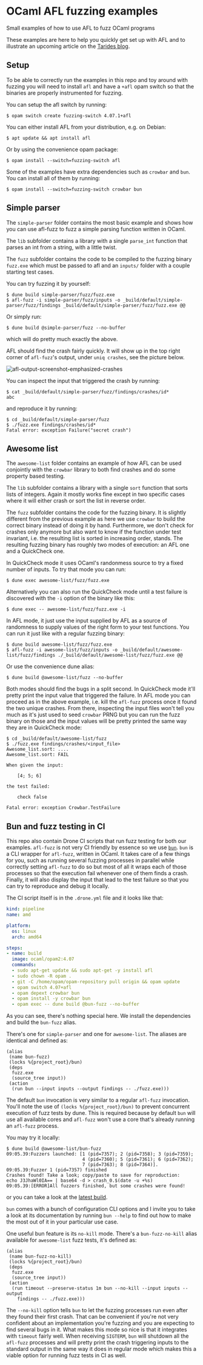 # OCaml AFL fuzzing examples

Small examples of how to use AFL to fuzz OCaml programs

These examples are here to help you quickly get set up with AFL and to illustrate an upcoming
article on the [Tarides blog](https://tarides.com/blog.html).

## Setup

To be able to correctly run the examples in this repo and toy around with fuzzing you will need to
install `afl` and have a `+afl` opam switch so that the binaries are properly instrumented for
fuzzing.

You can setup the afl switch by running:
```
$ opam switch create fuzzing-switch 4.07.1+afl
```

You can either install AFL from your distribution, e.g. on Debian:
```
$ apt update && apt install afl
```

Or by using the convenience opam package:
```
$ opam install --switch=fuzzing-switch afl
```

Some of the examples have extra dependencies such as `crowbar` and `bun`. You can install all of them by
running:

```
$ opam install --switch=fuzzing-switch crowbar bun
```

## Simple parser

The `simple-parser` folder contains the most basic example and shows how you can use afl-fuzz to fuzz a
simple parsing function written in OCaml.

The `lib` subfolder contains a library with a single `parse_int` function that parses an int from a
string, with a little twist.

The `fuzz` subfolder contains the code to be compiled to the fuzzing binary `fuzz.exe` which must be
passed to afl and an `inputs/` folder with a couple starting test cases.

You can try fuzzing it by yourself:
```
$ dune build simple-parser/fuzz/fuzz.exe
$ afl-fuzz -i simple-parser/fuzz/inputs -o _build/default/simple-parser/fuzz/findings _build/default/simple-parser/fuzz/fuzz.exe @@
```

Or simply run:
```
$ dune build @simple-parser/fuzz --no-buffer
```

which will do pretty much exactly the above.

AFL should find the crash fairly quickly. It will show up in the top right corner of `afl-fuzz`'s
output, under `uniq crashes`, see the picture below.

![afl-output-screenshot-emphasized-crashes](img/afl-output-screenshot-emphasized-crashes.png)

You can inspect the input that triggered the crash by running:
```
$ cat _build/default/simple-parser/fuzz/findings/crashes/id*
abc
```

and reproduce it by running:
```
$ cd _build/default/simple-parser/fuzz
$ ./fuzz.exe findings/crashes/id*
Fatal error: exception Failure("secret crash")
```

## Awesome list

The `awesome-list` folder contains an example of how AFL can be used conjointly with the `crowbar`
library to both find crashes and do some property based testing.

The `lib` subfolder contains a library with a single `sort` function that sorts lists of integers.
Again it mostly works fine except in two specific cases where it will either crash or sort the list
in reverse order.

The `fuzz` subfolder contains the code for the fuzzing binary. It is slightly different from the
previous example as here we use `crowbar` to build the correct binary instead of doing it by hand.
Furthermore, we don't check for crashes only anymore but also want to know if the function under
test invariant, i.e. the resulting list is sorted in increasing order, stands. The resulting fuzzing
binary has roughly two modes of execution: an AFL one and a QuickCheck one.

In QuickCheck mode it uses OCaml's randonmess source to try a fixed number of inputs. To try that
mode you can run:
```
$ dune exec awesome-list/fuzz/fuzz.exe
```

Alternatively you can also run the QuickCheck mode until a test failure is discovered with the `-i`
option of the binary like this:
```
$ dune exec -- awesome-list/fuzz/fuzz.exe -i
```

In AFL mode, it just use the input supplied by AFL as a source of randomness to supply values of the
right form to your test functions. You can run it just like with a regular fuzzing binary:
```
$ dune build awesome-list/fuzz/fuzz.exe
$ afl-fuzz -i awesome-list/fuzz/inputs -o _build/default/awesome-list/fuzz/findings ./_build/default/awesome-list/fuzz/fuzz.exe @@
```

Or use the convenience dune alias:
```
$ dune build @awesome-list/fuzz --no-buffer
```

Both modes should find the bugs in a split second. In QuickCheck mode it'll pretty print the input
value that triggered the failure. In AFL mode you can proceed as in the above example, i.e. kill the
`afl-fuzz` process once it found the two unique crashes. From there, inspecting the input files
won't tell you much as it's just used to seed `crowbar` PRNG but you can run the fuzz binary on
those and the input values will be pretty printed the same way they are in QuickCheck mode:
```
$ cd _build/default/awesome-list/fuzz
$ ./fuzz.exe findings/crashes/<input_file>
Awesome_list.sort: ....
Awesome_list.sort: FAIL

When given the input:

    [4; 5; 6]

the test failed:

    check false

Fatal error: exception Crowbar.TestFailure
```

## Bun and fuzz testing in CI

This repo also contain Drone CI scripts that run fuzz testing for both our examples.
`afl-fuzz` is not very CI friendly by essence so we use
[`bun`](https://github.com/yomimono/ocaml-bun). `bun` is a CLI wrapper for `afl-fuzz`, written in
OCaml. It takes care of a few things for you, such as running several fuzzing processes in parallel
while correctly setting `afl-fuzz` to do so but most of all it wraps each of those processes so that
the execution fail whenever one of them finds a crash. Finally, it will also display the input that
lead to the test failure so that you can try to reproduce and debug it locally.

The CI script itself is in the `.drone.yml` file and it looks like that:
```yml
kind: pipeline
name: amd

platform:
  os: linux
  arch: amd64

steps:
- name: build
  image: ocaml/opam2:4.07
  commands:
  - sudo apt-get update && sudo apt-get -y install afl
  - sudo chown -R opam .
  - git -C /home/opam/opam-repository pull origin && opam update
  - opam switch 4.07+afl
  - opam depext crowbar bun
  - opam install -y crowbar bun
  - opam exec -- dune build @bun-fuzz --no-buffer
```

As you can see, there's nothing special here. We install the dependencies and build the `bun-fuzz`
alias.

There's one for `simple-parser` and one  for `awesome-list`. The aliases are identical and defined
as:
```
(alias
 (name bun-fuzz)
 (locks %{project_root}/bun)
 (deps
  fuzz.exe
  (source_tree input))
 (action
  (run bun --input inputs --output findings -- ./fuzz.exe)))
```

The default `bun` invocation is very similar to a regular `afl-fuzz` invocation.
You'll note the use of `(locks %{project_root}/bun)` to prevent concurrent execution of fuzz tests
by dune. This is required because by default `bun` will use all available cores and `afl-fuzz` won't
use a core that's already running an `afl-fuzz` process.

You may try it locally:
```
$ dune build @awesome-list/bun-fuzz
09:05.39:Fuzzers launched: [1 (pid=7357); 2 (pid=7358); 3 (pid=7359);
                            4 (pid=7360); 5 (pid=7361); 6 (pid=7362);
                            7 (pid=7363); 8 (pid=7364)].
09:05.39:Fuzzer 1 (pid=7357) finished
Crashes found! Take a look; copy/paste to save for reproduction:
echo J3JhaWl0IA== | base64 -d > crash_0.$(date -u +%s)
09:05.39:[ERROR]All fuzzers finished, but some crashes were found!
```

or you can take a look at the [latest
build](https://cloud.drone.io/NathanReb/ocaml-afl-examples/16/1/2).

`bun` comes with a bunch of configuration CLI options and I invite you to take a look at its
documentation by running `bun --help` to find out how to make the most out of it in your particular
use case.

One useful bun feature is its `no-kill` mode. There's a `bun-fuzz-no-kill` alias available for
`awesome-list` fuzz tests, it's defined as:
```
(alias
 (name bun-fuzz-no-kill)
 (locks %{project_root}/bun)
 (deps
  fuzz.exe
  (source_tree input))
 (action
  (run timeout --preserve-status 1m bun --no-kill --input inputs --output
    findings -- ./fuzz.exe)))
```

The `--no-kill` option tells `bun` to let the fuzzing processes run even after they found their
first crash. That can be convenient if you're not very confident about an implementation you're
fuzzing and you are expecting to find several bugs in it.
What makes this mode so nice is that it integrates with `timeout` fairly well. When receiving
`SIGTERM`, `bun` will shutdown all the `afl-fuzz` processes and will pretty print the crash
triggering inputs to the standard output in the same way it does in regular mode which makes this
a viable option for running fuzz tests in CI as well.
